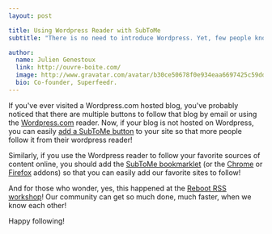 ```yaml
---
layout: post

title: Using Wordpress Reader with SubToMe
subtitle: "There is no need to introduce Wordpress. Yet, few people know that Wordpress.com offers a very complete RSS reader. It is now possible to use SubToMe to follow more feeds on this reader"

author:
  name: Julien Genestoux
  link: http://ouvre-boite.com/
  image: http://www.gravatar.com/avatar/b30ce50678f0e934eaa6697425c59dd7?s=256
  bio: Co-founder, Superfeedr.
---
```


If you've ever visited a Wordpress.com hosted blog, you've probably noticed that there are multiple buttons to follow that blog by email or using the [Wordpress.com](https://wordpress.com/) reader. Now, if your blog is not hosted on Wordpress, you can easily [add a SubToMe button](http://docs.subtome.com/publishers/) to your site so that more people follow it from their wordpress reader!

Similarly, if you use the Wordpress reader to follow your favorite sources of content online, you should add the [SubToMe bookmarklet](https://www.subtome.com/#/settings) (or the [Chrome](https://chrome.google.com/webstore/detail/subtome/cjkhnlmkkfheepafpgppmpdahbjgkjfc?hl=en) or [Firefox](https://addons.mozilla.org/en-US/firefox/addon/subtome-subscribe-button/) addons) so that you can easily add our favorite sites to follow!

And for those who wonder, yes, this happened at the [Reboot RSS workshop](http://docs.subtome.com/2014/05/21/reboot-rss/)! Our community can get so much done, much faster, when we know each other! 

Happy following!



